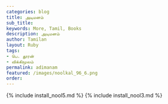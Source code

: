 ```yaml
---
categories: blog
title: அடிமனம்
sub_title: 
keywords: More, Tamil, Books
description: அடிமனம்
author: Tamilan
layout: Ruby
tags:
- பெ. தூரன்
- விக்கிமூலம்
permalink: adimanam
featured: /images/noolkal_96_6.png
order: 
---
```

{% include install_nool5.md %}
{% include install_nool3.md %}

